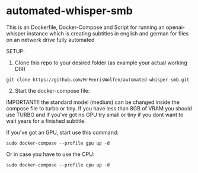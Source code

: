 # automated-whisper-smb

This is an Dockerfile, Docker-Compose and Script for running an openai-whisper instance
which is creating subtitles in english and german for files on an network drive fully automated

SETUP:

1. Clone this repo to your desired folder (as example your actual working DIR)

```
git clone https://github.com/MrFenrisWolfen/automated-whisper-smb.git
```

2. Start the docker-compose file:

IMPORTANT!! the standard model (medium) can be changed inside the compose file to turbo or tiny.
If you have less than 8GB of VRAM you should use TURBO and if you've got no GPU try small or tiny if you dont want to
wait years for a finished subtitle.

If you've got an GPU, start use this command:

```
sudo docker-compose --profile gpu up -d
```

Or in case you have to use the CPU:

```
sudo docker-compose --profile cpu up -d
```


